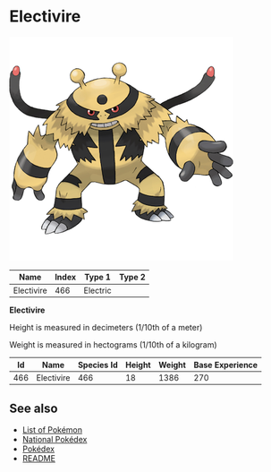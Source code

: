 # Electivire


![Electivire](images/466.png)

| **Name** | **Index** | **Type 1** | **Type 2** |
|----|----|----|----|
| Electivire | 466 | Electric  |  |

**Electivire** 


Height is measured in decimeters (1/10th of a meter)

Weight is measured in hectograms (1/10th of a kilogram)

| **Id** | **Name** | **Species Id** | **Height** | **Weight** | **Base Experience** |
|--------|----------|----------------|------------|------------|---------------------|
| 466 | Electivire | 466 | 18 | 1386 | 270 |


## See also

- [List of Pokémon](../pokemon.md)
- [National Pokédex](../national_pokedex.md)
- [Pokédex](../pokedex.md)
- [README](../README.md)
